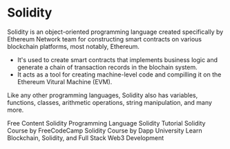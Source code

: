 # Solidity

Solidity is an object-oriented programming language created specifically by Ethereum Network team for constructing smart contracts on various blockchain platforms, most notably, Ethereum.

* It's used to create smart contracts that implements business logic and generate a chain of transaction records in the blochain system.
* It acts as  a tool for creating machine-level code and compilling it on the Ethereum Vitural Machine (EVM).

Like any other programming languages, Solidity also has variables, functions, classes, arithmetic operations, string manipulation, and many more.

<ResourceGroupTitle>Free Content</ResourceGroupTitle>
<BadgeLink colorScheme='yellow' badgeText='Read' href='https://soliditylang.org/'>Solidity Programming Language</BadgeLink>
<BadgeLink colorScheme='yellow' badgeText='Read' href='https://www.tutorialspoint.com/solidity/index.htm'>Solidity Tutorial</BadgeLink>
<BadgeLink colorScheme='blue' badgeText='Watch' href='https://www.youtube.com/watch?v=ipwxYa-F1uY'>Solidity Course by FreeCodeCamp</BadgeLink>
<BadgeLink colorScheme='blue' badgeText='Watch' href='https://www.youtube.com/watch?v=EhPeHeoKF88'>Solidity Course by Dapp University</BadgeLink>
<BadgeLink badgeText='Watch' href='https://youtu.be/gyMwXuJrbJQ'>Learn Blockchain, Solidity, and Full Stack Web3 Development</BadgeLink>
